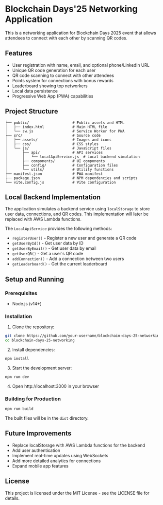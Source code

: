 # Blockchain Days'25 Networking Application

This is a networking application for Blockchain Days 2025 event that allows attendees to connect with each other by scanning QR codes.

## Features

- User registration with name, email, and optional phone/LinkedIn URL
- Unique QR code generation for each user
- QR code scanning to connect with other attendees
- Points system for connections with bonus rewards
- Leaderboard showing top networkers
- Local data persistence
- Progressive Web App (PWA) capabilities

## Project Structure

```
├── public/                    # Public assets and HTML
│   ├── index.html             # Main HTML file
│   └── sw.js                  # Service Worker for PWA
├── src/                       # Source code
│   ├── assets/                # Images and icons
│   ├── css/                   # CSS styles
│   └── js/                    # JavaScript files
│       ├── api/               # API services
│       │   └── localApiService.js  # Local backend simulation
│       ├── components/        # UI components
│       ├── config/            # Configuration files
│       └── utils/             # Utility functions
├── manifest.json              # PWA manifest
├── package.json               # NPM dependencies and scripts
└── vite.config.js             # Vite configuration
```

## Local Backend Implementation

The application simulates a backend service using `localStorage` to store user data, connections, and QR codes. This implementation will later be replaced with AWS Lambda functions.

The `LocalApiService` provides the following methods:
- `registerUser()` - Register a new user and generate a QR code
- `getUserById()` - Get user data by ID
- `getUserByEmail()` - Get user data by email
- `getUserQR()` - Get a user's QR code
- `addConnection()` - Add a connection between two users
- `getLeaderboard()` - Get the current leaderboard

## Setup and Running

### Prerequisites
- Node.js (v14+)

### Installation

1. Clone the repository:
```bash
git clone https://github.com/your-username/blockchain-days-25-networking.git
cd blockchain-days-25-networking
```

2. Install dependencies:
```bash
npm install
```

3. Start the development server:
```bash
npm run dev
```

4. Open http://localhost:3000 in your browser

### Building for Production

```bash
npm run build
```

The built files will be in the `dist` directory.

## Future Improvements

- Replace localStorage with AWS Lambda functions for the backend
- Add user authentication
- Implement real-time updates using WebSockets
- Add more detailed analytics for connections
- Expand mobile app features

## License

This project is licensed under the MIT License - see the LICENSE file for details.